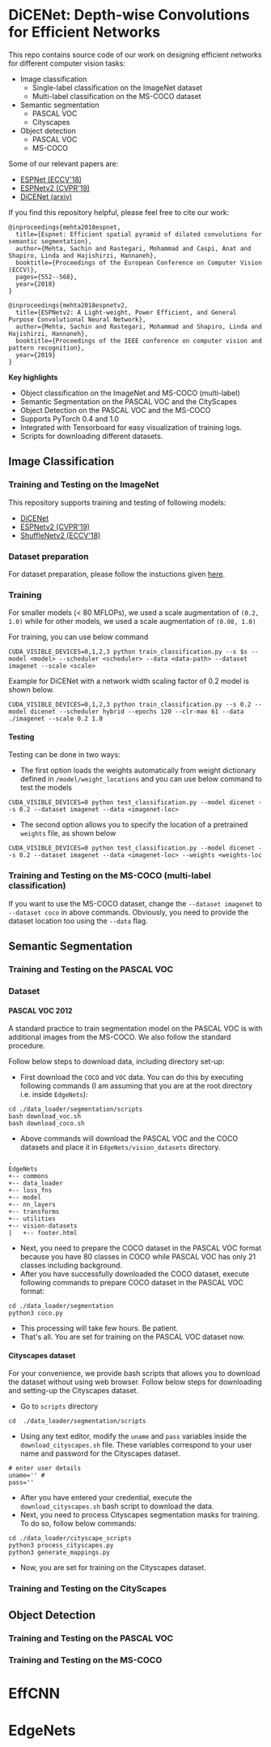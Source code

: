 # DiCENet: Depth-wise Convolutions for Efficient Networks

This repo contains source code of our work on designing efficient networks for different computer vision tasks: 
 * Image classification
    * Single-label classification on the ImageNet dataset
    * Multi-label classification on the MS-COCO dataset
 * Semantic segmentation
    * PASCAL VOC
    * Cityscapes
 * Object detection
    * PASCAL VOC
    * MS-COCO 

Some of our relevant papers are:
 * [ESPNet (ECCV'18)](https://arxiv.org/abs/1803.06815)
 * [ESPNetv2 (CVPR'19)](https://arxiv.org/abs/1811.11431)
 * [DiCENet (arxiv)]()
 
If you find this repository helpful, please feel free to cite our work:
```
@inproceedings{mehta2018espnet,
  title={Espnet: Efficient spatial pyramid of dilated convolutions for semantic segmentation},
  author={Mehta, Sachin and Rastegari, Mohammad and Caspi, Anat and Shapiro, Linda and Hajishirzi, Hannaneh},
  booktitle={Proceedings of the European Conference on Computer Vision (ECCV)},
  pages={552--568},
  year={2018}
}

@inproceedings{mehta2018espnetv2,
  title={ESPNetv2: A Light-weight, Power Efficient, and General Purpose Convolutional Neural Network},
  author={Mehta, Sachin and Rastegari, Mohammad and Shapiro, Linda and Hajishirzi, Hannaneh},
  booktitle={Proceedings of the IEEE conference on computer vision and pattern recognition},
  year={2019}
}

```

**Key highlights**
 * Object classification on the ImageNet and MS-COCO (multi-label)
 * Semantic Segmentation on the PASCAL VOC and the CityScapes
 * Object Detection on the PASCAL VOC and the MS-COCO
 * Supports PyTorch 0.4 and 1.0
 * Integrated with Tensorboard for easy visualization of training logs. 
 * Scripts for downloading different datasets.
 
 
## Image Classification

### Training and Testing on the ImageNet

This repository supports training and testing of following models:
 * [DiCENet]()
 * [ESPNetv2 (CVPR'19)](https://arxiv.org/abs/1811.11431)
 * [ShuffleNetv2 (ECCV'18)](https://arxiv.org/abs/1807.11164)
 
 
### Dataset preparation
For dataset preparation, please follow the instuctions given [here](https://github.com/facebook/fb.resnet.torch/blob/master/INSTALL.md#download-the-imagenet-dataset).

### Training
For smaller models (< 80 MFLOPs), we used a scale augmentation of `(0.2, 1.0)` while for other models, we used a scale augmentation of `(0.08, 1.0)`

For training, you can use below command
``` 
CUDA_VISIBLE_DEVICES=0,1,2,3 python train_classification.py --s $s --model <model> --scheduler <scheduler> --data <data-path> --dataset imagenet --scale <scale>
```
Example for DiCENet with a network width scaling factor of 0.2 model is shown below.
```
CUDA_VISIBLE_DEVICES=0,1,2,3 python train_classification.py --s 0.2 --model dicenet --scheduler hybrid --epochs 120 --clr-max 61 --data ./imagenet --scale 0.2 1.0 
``` 

#### Testing
Testing can be done in two ways:
 * The first option loads the weights automatically from weight dictionary defined in `/model/weight_locations` and you can use below command to test the models

```
CUDA_VISIBLE_DEVICES=0 python test_classification.py --model dicenet --s 0.2 --dataset imagenet --data <imagenet-loc>
```
 * The second option allows you to specify the location of a pretrained `weights` file, as shown below
```
CUDA_VISIBLE_DEVICES=0 python test_classification.py --model dicenet --s 0.2 --dataset imagenet --data <imagenet-loc> --weights <weights-loc
```

### Training and Testing on the MS-COCO (multi-label classification)

If you want to use the MS-COCO dataset, change the `--dataset imagenet` to `--dataset coco` in above commands. Obviously, you need to provide the dataset location too using the `--data` flag.


## Semantic Segmentation

### Training and Testing on the PASCAL VOC

### Dataset

#### PASCAL VOC 2012
A standard practice to train segmentation model on the PASCAL VOC is with additional images from the MS-COCO. We also follow the standard procedure.

Follow below steps to download data, including directory set-up:
 * First download the `COCO` and `VOC` data. You can do this by executing following commands (I am assuming that you are at the root directory i.e. inside `EdgeNets`):
 ```
 cd ./data_loader/segmentation/scripts 
 bash download_voc.sh 
 bash download_coco.sh
 ```
 * Above commands will download the PASCAL VOC and the COCO datasets and place it in `EdgeNets/vision_datasets` directory.
```
.
EdgeNets
+-- commons
+-- data_loader
+-- loss_fns
+-- model
+-- nn_layers
+-- transforms
+-- utilities
+-- vision-datasets
|   +-- footer.html
```
 * Next, you need to prepare the COCO dataset in the PASCAL VOC format because you have 80 classes in COCO while PASCAL VOC has only 21 classes including background.
 * After you have successfully downloaded the COCO dataset, execute following commands to prepare COCO dataset in the PASCAL VOC format:
 ```
 cd ./data_loader/segmentation
 python3 coco.py 
 ```
 * This processing will take few hours. Be patient.
 * That's all. You are set for training on the PASCAL VOC dataset now.
 
#### Cityscapes dataset
For your convenience, we provide bash scripts that allows you to download the dataset without using web browser. Follow below steps for downloading and setting-up the Cityscapes dataset.

* Go to `scripts` directory
```
cd  ./data_loader/segmentation/scripts 
``` 

 * Using any text editor, modify the `uname` and `pass` variables inside the `download_cityscapes.sh` file. These variables correspond to your user name and password for the Cityscapes dataset.
 ```
 # enter user details
uname='' #
pass='' 
 ```
 * After you have entered your credential, execute the `download_cityscapes.sh` bash script to download the data.
 * Next, you need to process Cityscapes segmentation masks for training. To do so, follow below commands:
 ```
 cd ./data_loader/cityscape_scripts 
 python3 process_cityscapes.py
 python3 generate_mappings.py
 ```
 * Now, you are set for training on the Cityscapes dataset.


### Training and Testing on the CityScapes


## Object Detection

### Training and Testing on the PASCAL VOC

### Training and Testing on the MS-COCO
    

# EffCNN
# EdgeNets
